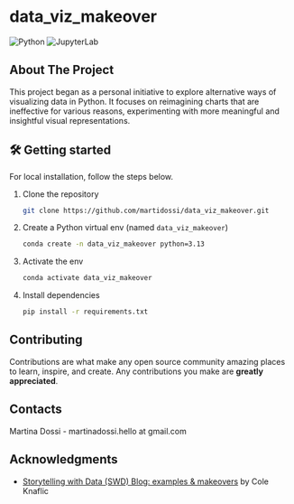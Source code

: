 # data_viz_makeover
![Python](https://img.shields.io/badge/python-3.13-blue.svg)
![JupyterLab](https://img.shields.io/badge/works%20with-JupyterLab-orange?logo=jupyter)

## About The Project
This project began as a personal initiative to explore alternative ways of visualizing data in Python. It focuses on reimagining charts that are ineffective for various reasons, experimenting with more meaningful and insightful visual representations.

## 🛠️ Getting started
For local installation, follow the steps below.
1. Clone the repository
   ```sh
   git clone https://github.com/martidossi/data_viz_makeover.git
   ```
2. Create a Python virtual env (named `data_viz_makeover`)
   ```sh
   conda create -n data_viz_makeover python=3.13
   ```
3. Activate the env
   ```sh
   conda activate data_viz_makeover
   ```
4. Install dependencies
   ```sh
   pip install -r requirements.txt
   ```

## Contributing
Contributions are what make any open source community amazing places to learn, inspire, and create. Any contributions you make are **greatly appreciated**.

## Contacts
Martina Dossi - martinadossi.hello at gmail.com

## Acknowledgments
* [Storytelling with Data (SWD) Blog: examples & makeovers](https://www.storytellingwithdata.com/makeovers) by Cole Knaflic
